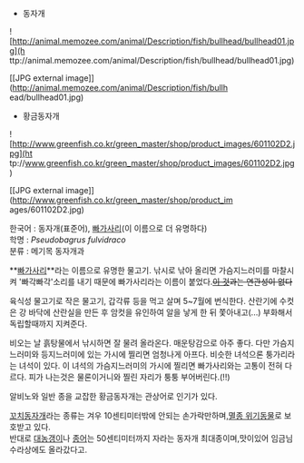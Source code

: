   * 동자개

![http://animal.memozee.com/animal/Description/fish/bullhead/bullhead01.jpg](h
ttp://animal.memozee.com/animal/Description/fish/bullhead/bullhead01.jpg)

[[JPG external image]](http://animal.memozee.com/animal/Description/fish/bullh
ead/bullhead01.jpg)

  * 황금동자개

![http://www.greenfish.co.kr/green_master/shop/product_images/601102D2.jpg](ht
tp://www.greenfish.co.kr/green_master/shop/product_images/601102D2.jpg)

[[JPG external image]](http://www.greenfish.co.kr/green_master/shop/product_im
ages/601102D2.jpg)

한국어 : 동자개(표준어), [빠가사리](%EB%B9%A0%EA%B0%80%EC%82%AC%EB%A6%AC.md)(이 이름으로 더
유명하다)  
학명 : _Pseudobagrus fulvidraco_  
분류 : 메기목 동자개과

**[빠가사리](%EB%B9%A0%EA%B0%80%EC%82%AC%EB%A6%AC.md)**라는 이름으로 유명한 물고기. 낚시로 낚아 올리면 가슴지느러미를 마찰시켜 '빠각빠각'소리를 내기 때문에 빠가사리라는 이름이 붙었다.<del>[이 것](%EB%B0%94%EC%B9%B4.md)과는 연관성이 없다</del>

육식성 물고기로 작은 물고기, 갑각류 등을 먹고 살며 5~7월에 번식한다. 산란기에 수컷은 강 바닥에 산란실을 만든 후 암컷을 유인하여 알을
낳게 한 뒤 쫓아내고(...) 부화해서 독립할때까지 지켜준다.

비오는 날 흙탕물에서 낚시하면 잘 물려 올라온다. 매운탕감으로 아주 좋다. 다만 가슴지느러미와 등지느러미에 있는 가시에 찔리면 엄청나게
아프다. 비슷한 녀석으론 퉁가리라는 녀석이 있다. 이 녀석의 가슴지느러미의 가시에 찔리면 빠가사리와는 고통이 전혀 다르다. 피가 나는것은
물론이거니와 찔린 자리가 퉁퉁 부어버린다.(!!)

알비노와 일반 종을 교잡한 황금동자개는 관상어로 인기가 있다.

[꼬치동자개](%EA%BC%AC%EC%B9%98%EB%8F%99%EC%9E%90%EA%B0%9C.md)라는 종류는 겨우 10센티미터밖에
안되는 손가락만하며,[멸종 위기동물](%EB%A9%B8%EC%A2%85%20%EC%9C%84%EA%B8%B0%20%EB%8F%99%EB%AC%BC.md)로 보호받고
있다.  
반대로 [대농갱이](%EB%8C%80%EB%86%8D%EA%B0%B1%EC%9D%B4.md)나
[종어](%EC%A2%85%EC%96%B4.md)는 50센티미터까지 자라는 동자개 최대종이며,맛이있어 임금님 수라상에도 올라갔다고.

